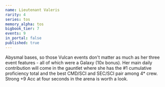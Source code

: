 ```yaml
---
name: Lieutenant Valeris
rarity: 4
series: tos
memory_alpha: tos
bigbook_tier: 7
events: 9
in_portal: false
published: true
---
```


Abysmal bases, so those Vulcan events don't matter as much as her three event features - all of which were a Galaxy (10x bonus). Her main daily contribution will come in the gauntlet where she has the #1 cumulative proficiency total and the best CMD/SCI and SEC/SCI pair among 4* crew. Strong +9 Acc at four seconds in the arena is worth a look.

